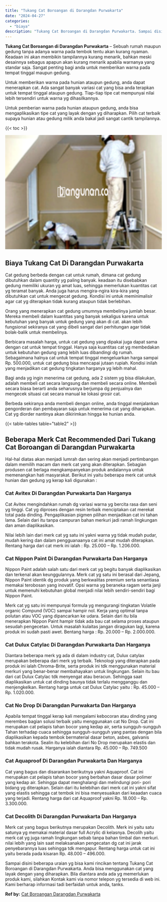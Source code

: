 ```yaml
---
title: "Tukang Cat Boroangan di Darangdan Purwakarta"
date: "2024-04-27"
categories: 
  - "biaya"
description: "Tukang Cat Boroangan di Darangdan Purwakarta. Sampai disini beberapa uraian yg bisa kami rincikan tentang Tukang Cat Boroangan di Darangdan Purwakarta. Anda..."
---
```


**Tukang Cat Boroangan di Darangdan Purwakarta** – Sebuah rumah maupun gedung tanpa adanya warna pada tembok tentu akan kurang nyaman. Keadaan ini akan membikin tampilannya kurang menarik, bahkan meski desainnya sebagus apapun akan kurang menarik apabila warnanya yang standar saja. Sangat penting bagi anda untuk memberikan warna pada tempat tinggal maupun gedung.

Untuk memberikan warna pada hunian ataupun gedung, anda dapat menerapkan cat. Ada sangat banyak variasi cat yang bisa anda terapkan untuk tempat tinggal ataupun gedung. Tiap-tiap tipe cat mempunyai nilai lebih tersendiri untuk warna yg dihasilkannya.

Untuk pemberian warna pada hunian ataupun gedung, anda bisa mengaplikasikan tipe cat yang layak dengan yg diharapkan. Pilih cat terbaik supaya hunian atau gedung milik anda bakal jadi sangat cantik tampilannya.

{{< toc >}}

![Tukang Cat Boroangan di Darangdan Purwakarta](/images/jasa-cat-murah29.png)

## Biaya Tukang Cat Di Darangdan Purwakarta

Cat gedung berbeda dengan cat untuk rumah, dimana cat gedung dibutuhkan dalam quantity yg paling banyak. keadaan itu disebabkan gedung memiliki ukuran yg amat luas, sehingga memerlukan kuantitas cat yg teramat banyak. Anda juga harus mengira-ngira kira-kira yang dibutuhkan cat untuk mengecat gedung. Kondisi ini untuk meminimalisir agar cat yg diterapkan tidak kurang ataupun tidak berlebihan.

Orang yang menerapkan cat gedung umumnya membelinya jumlah besar. Mereka membeli dalam kuantitas yang banyak sekaligus karena untuk kebutuhan yang banyak untuk gedung yang akan di cat. akan lebih fungsional sekiranya cat yang dibeli sangat dari perhitungan agar tidak bolak-balik untuk membelinya.

Berbicara masalah harga, untuk cat gedung yang dipakai juga dapat sama dengan cat untuk tempat tinggal. Hanya saja kuantitas cat yg membedakan untuk kebutuhan gedung yang lebih luas dibandingi dg rumah. Sebagaimana halnya cat untuk tempat tinggal mengeluarkan harga sampai Rp. 500.000, untuk cat gedung bisa mencapai jutaan rupiah. Kondisi inilah yang menjadikan cat gedung tingkatan harganya yg lebih mahal.

Bagi anda yg ingin menerima cat gedung, ada 2 sistem yg bisa dilakukan, adalah membeli cat secara langsung dan membeli secara online. Membeli secara biasa berarti anda seharusnya berjumpa dg penjualnya dan mengecek situasi cat secara manual ke lokasi grosir cat.

Berbeda sekiranya anda membeli dengan online, anda tinggal menjalankan pengorderan dan pembayaran saja untuk menerima cat yang diharapkan. Cat yg diorder nantinya akan dikirimkan hingga ke hunian anda.

{{< table-tables table="table2" >}}

## Beberapa Merk Cat Recommended Dari Tukang Cat Boroangan di Darangdan Purwakarta

Hal-hal diatas akan menjadi lumrah dan sering akan menjadi pertimbangan dalam memilih macam dan merk cat yang akan diterapkan. Sebagian produsen cat berlaga mengkampanyekan produk andalannya untuk memenangkan hati masyarakat. Berikut ini yaitu beberapa merk cat untuk hunian dan gedung yg kerap kali digunakan :

### Cat Avitex Di Darangdan Purwakarta Dan Harganya

Cat Avitex mengindahkan rumah dg variasi warna yg bercita rasa dan seni yg tinggi. Cat yg diproses dengan resin terbaik menciptakan cat merekat total pada dinding. Pengaplikasian pigmen pilihan menjadikan cat ini tahan lama. Selain dari itu tanpa campuran bahan merkuri jadi ramah lingkungan dan aman diaplikasikan.

Nilai lebih lain dari merk cat yg satu ini yakni warna yg tidak mudah pudar, mudah kering dan dalam pengguanaanya cat ini amat mudah diterapkan. Rentang harga dari cat merk ini ialah : Rp. 25.000 – Rp. 1.206.000.

### Cat Nippon Paint Di Darangdan Purwakarta Dan Harganya

Nippon Paint adalah salah satu dari merk cat yg begitu banyak diaplikasikan dan terkenal akan keunggulannya. Merk cat yg satu ini berasal dari Jepang, Nippon Paint identik dg produk yang berkwalitas premium serta senantiasa memakai terobosan yang inovatif. Opsi warna yg beraneka ragam serta janji untuk memenuhi kebutuhan global menjadi nilai lebih sendiri-sendiri bagi Nippon Paint.

Merk cat yg satu ini mempunyai formula yg mengurangi tingkatan Volatile organic Compund (VOC) sampai hampir nol. Kerja yang optimal tanpa polutan atau VOC yang dipancarkan ke udara. Selain dari itu bila menerapkan Nippon Paint hampir tidak ada bau cat selama proses ataupun sesudah pengecetan. Untuk masalah kulaitas jangan diragukan lagi, karena produk ini sudah pasti awet. Bentang harga : Rp. 20.000 – Rp. 2.000.000.

### Cat Dulux Catylac Di Darangdan Purwakarta Dan Harganya

Diantara beberapa merk yg ada di dalam industry cat, Dulux catylax merupakan beberapa dari merk yg terbaik. Teknologi yang diterapkan pada produk ini ialah Chroma-Brite, serta produk ini tdk menggunakan material merkuri yang benar-benar membahayakan untuk lingkungan. Selain itu bau dari cat Dulux Catylac tdk menyengat atau beracun. Sehingga saat diaplikasikan untuk cat dinding baunya tidak terlalu mengganggu dan menjengkelkan. Rentang harga untuk cat Dulux Catylac yaitu : Rp. 45.000 – Rp. 1.020.000.

### Cat No Drop Di Darangdan Purwakarta Dan Harganya

Apabila tempat tinggal kerap kali mengalami kebocoran atau dinding yang merembes bagian solusi terbaik yaitu menggunakan cat No Drop. Cat ini merupakan cat pelapis tahan bocor yang kedap air, serta sungguh-sungguh Tahan terhadap cuaca sehingga sungguh-sungguh yang pantas dengan bila diaplikasikan kepada tembok bermaterial dasar beton, asbes, galvanis bahkan terakota. Sealin itu kelebihan dari No Drop merupakan elastis dan tidak mudah rusak. Harganya ialah diantara Rp. 45.000 – Rp. 749.500

### Cat Aquaproof Di Darangdan Purwakarta Dan Harganya

Cat yang bagus dan disarankan berikutnya yakni Aquaproof. Cat ini merupakan cat pelapis tahan bocor yang berbahan dasar dasar polimer yang kedap air. Sehingga dapat menghalangi dan melindungi pori- pori bidang yg diterapkan. Selain dari itu kelebihan dari merk cat ini yakni sifat yang elastis sehingga cat tembok ini bisa menyesuaikan dari keaadan cuaca yang terjadi. Rentang harga dari cat Aquaproof yakni Rp. 18.000 – Rp. 3.300.000.

### Cat Decolith Di Darangdan Purwakarta Dan Harganya

Merk cat yang bagus berikutnya merupakan Decolith. Merk ini yaitu satu satunya yg memakai material dasar full Acrylic di kelasnya. Decolih yaitu merk cat yg juga ramah lingkungan sebab tanpa bahan timbal dan merkuri. nilai lebih yang lain saat melaksanakan pengecatan dg cat ini jarak penyebarannya luas sehingga tdk mengapur. Rentang harga untuk cat ini yaitu berada pada kisaran Rp. 48.000 – 496.000.

Sampai disini beberapa uraian yg bisa kami rincikan tentang Tukang Cat Boroangan di Darangdan Purwakarta. Anda bisa menggunakan cat yang layak dengan yang diharapkan. Bila diantara anda ada yg memerlukan produk kami, silahkan Kontak kami via nomor telepon yg tersedia di web ini. Kami berharap informasi tadi berfaidah untuk anda, tanks.

**Ref by:** [Cat Boroangan Darangdan Purwakarta](https://id.wikipedia.org/wiki/Cat)
